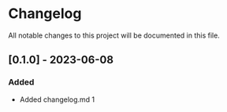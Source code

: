 # Changelog

All notable changes to this project will be documented in this file.

## [0.1.0] - 2023-06-08

### Added

- Added changelog.md
  1
